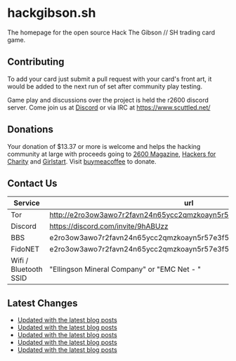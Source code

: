 # hackgibson.sh
The homepage for the open source Hack The Gibson // SH trading card game.


## Contributing

To add your card just submit a pull request with your card's front art, it would be added to the next run of set after community play testing.

Game play and discussions over the project is held the r2600 discord server. Come join us at [Discord](https://discord.com/invite/9hABUzz) or via IRC at https://www.scuttled.net/


## Donations

Your donation of $13.37 or more is welcome and helps the hacking community at large with proceeds going to [2600 Magazine](https://2600.com/), [Hackers for Charity](https://hackersforcharity.org) and [Girlstart](https://girlstart.org).  Visit [buymeacoffee](https://www.buymeacoffee.com/hackgibson.sh) to donate.


## Contact Us

Service | url
-|-
Tor | http://e2ro3ow3awo7r2favn24n65ycc2qmzkoayn5r57e3f56nvjwdcgg32ad.onion
Discord | https://discord.com/invite/9hABUzz
BBS | e2ro3ow3awo7r2favn24n65ycc2qmzkoayn5r57e3f56nvjwdcgg32ad.onion:23
FidoNET | e2ro3ow3awo7r2favn24n65ycc2qmzkoayn5r57e3f56nvjwdcgg32ad.onion:24554
Wifi / Bluetooth SSID | "Ellingson Mineral Company" or "EMC Net - <fidonet address>"

## Latest Changes
<!-- BLOG-POST-LIST:START -->
- [Updated with the latest blog posts](https://github.com/DFW2600/hackgibson.sh/commit/68b26bbae6d1593851db3af863f734220c62adf7)
- [Updated with the latest blog posts](https://github.com/DFW2600/hackgibson.sh/commit/a58df3f462b05db1da599d444344b87c6e5a209b)
- [Updated with the latest blog posts](https://github.com/DFW2600/hackgibson.sh/commit/d928c32ea47d38b769975c8be9f84cb3ead179c4)
- [Updated with the latest blog posts](https://github.com/DFW2600/hackgibson.sh/commit/820769d30674d99b2216a2c66674004c9f38a07f)
- [Updated with the latest blog posts](https://github.com/DFW2600/hackgibson.sh/commit/3f39220fdfb2a843ea29ded002e1284a2f60d94e)
<!-- BLOG-POST-LIST:END -->
